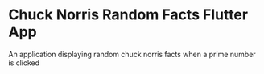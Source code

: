 # Chuck Norris Random Facts Flutter App

An application displaying random chuck norris facts when a prime number is clicked
